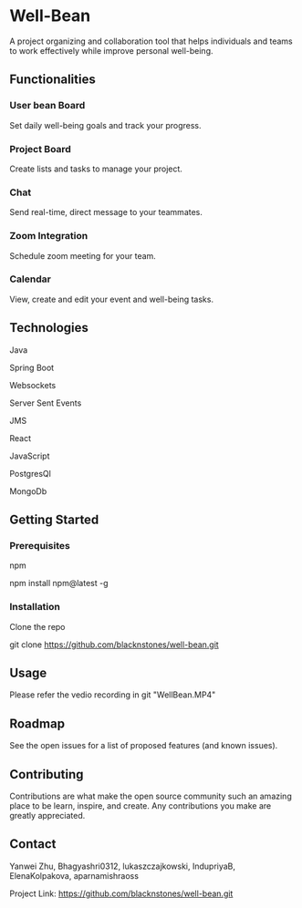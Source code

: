 # Well-Bean

A project organizing and collaboration tool that helps individuals and teams to work effectively while improve personal well-being.

## Functionalities

### User bean Board
Set daily well-being goals and track your progress. 

### Project Board 
Create lists and tasks to manage your project.

### Chat
Send real-time, direct message to your teammates.

### Zoom Integration
Schedule zoom meeting for your team.

### Calendar 
View, create and edit your event and well-being tasks.


## Technologies

Java

Spring Boot

Websockets  

Server Sent Events  

JMS 

React

JavaScript

PostgresQl  

MongoDb 


## Getting Started

### Prerequisites

npm

npm install npm@latest -g

### Installation

Clone the repo

git clone https://github.com/blacknstones/well-bean.git

## Usage

Please refer the vedio recording in git "WellBean.MP4" 

## Roadmap

See the open issues for a list of proposed features (and known issues).

## Contributing

Contributions are what make the open source community such an amazing place to be learn, inspire, and create. Any contributions you make are greatly appreciated.

## Contact

Yanwei Zhu, Bhagyashri0312, lukaszczajkowski, IndupriyaB, ElenaKolpakova, aparnamishraoss

Project Link: https://github.com/blacknstones/well-bean.git

